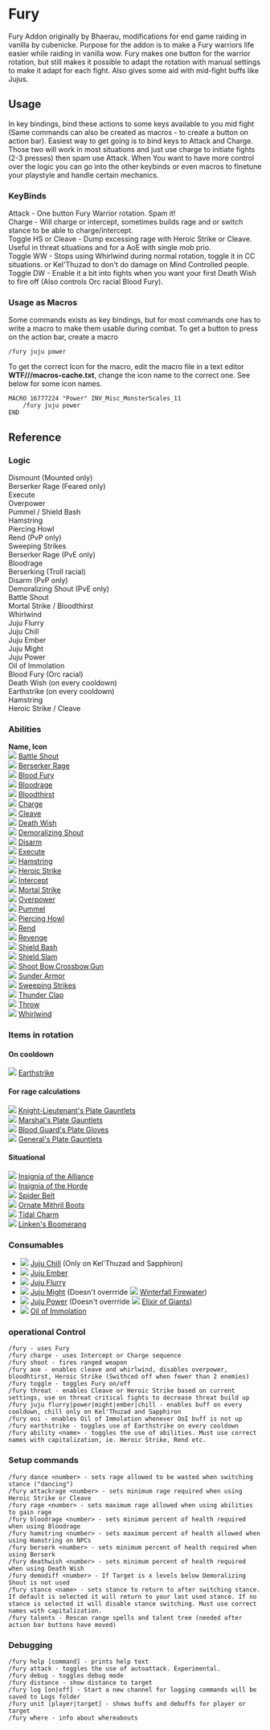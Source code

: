 # Fury
Fury Addon originally by Bhaerau, modifications for end game raiding in vanilla by cubenicke. Purpose for the addon is to make a Fury warriors life easier while raiding in vanilla wow.
Fury makes one button for the warrior rotation, but still makes it possible to adapt the rotation with manual settings to make it adapt for each fight. Also gives some aid with mid-fight buffs
like Jujus.

## Usage
In key bindings, bind these actions to some keys available to you mid fight (Same commands can also be created as macros - to create a button on action bar). Easiest way to get going
is to bind keys to Attack and Charge. Those two will work in most situations and just use charge to initiate fights (2-3 presses) then spam use Attack. When You want to have more control over
the logic you can go into the other keybinds or even macros to finetune your playstyle and handle certain mechanics.   

### KeyBinds
Attack - One button Fury Warrior rotation. Spam it!  
Charge - Will charge or intercept, sometimes builds rage and or switch stance to be able to charge/intercept.  
Toggle HS or Cleave - Dump excessing rage with Heroic Strike or Cleave. Useful in threat situations and for a AoE with single mob prio.  
Toggle WW - Stops using Whirlwind during normal rotation, toggle it in CC situations. or Kel'Thuzad to don't do damage on Mind Controlled people.   
Toggle DW - Enable it a bit into fights when you want your first Death Wish to fire off (Also controls Orc racial Blood Fury).  

### Usage as Macros
Some commands exists as key bindings, but for most commands one has to write a macro to make them usable during combat.
To get a button to press on the action bar, create a macro
    
    /fury juju power

To get the correct Icon for the macro, edit the macro file in a text editor **WTF/<account>/<character>/macros-cache.txt**, change the icon name to the correct one. See below for some icon names.

    MACRO 16777224 "Power" INV_Misc_MonsterScales_11
        /fury juju power
    END

## Reference
### Logic
Dismount (Mounted only)  
Berserker Rage (Feared only)  
Execute  
Overpower  
Pummel / Shield Bash  
Hamstring  
Piercing Howl  
Rend (PvP only)  
Sweeping Strikes  
Berserker Rage (PvE only)  
Bloodrage  
Berserking (Troll racial)  
Disarm (PvP only)  
Demoralizing Shout (PvE only)  
Battle Shout  
Mortal Strike / Bloodthirst  
Whirlwind  
Juju Flurry  
Juju Chill  
Juju Ember  
Juju Might  
Juju Power  
Oil of Immolation  
Blood Fury (Orc racial)  
Death Wish (on every cooldown)  
Earthstrike (on every cooldown)  
Hamstring  
Heroic Strike / Cleave  

### Abilities
**Name, Icon**  
![](https://classicdb.ch/images/icons/small/ability_warrior_battleshout.jpg) [Battle Shout](https://classicdb.ch/?spell=25959)  
![](https://classicdb.ch/images/icons/small/spell_nature_ancestralguardian.jpg) [Berserker Rage](https://classicdb.ch/?spell=18449)  
![](https://classicdb.ch/images/icons/small/racial_orc_berserkerstrength.jpg) [Blood Fury](https://classicdb.ch/?spell=20572)  
![](https://classicdb.ch/images/icons/small/ability_racial_bloodrage.jpg) [Bloodrage](https://classicdb.ch/?spell=2687)  
![](https://classicdb.ch/images/icons/small/spell_nature_bloodlust.jpg) [Bloodthirst](https://classicdb.ch/?spell=23900)  
![](https://classicdb.ch/images/icons/small/ability_warrior_charge.jpg) [Charge](https://classicdb.ch/?spell=11578)  
![](https://classicdb.ch/images/icons/small/ability_warrior_cleave.jpg) [Cleave](https://classicdb.ch/?spell=20569)  
![](https://classicdb.ch/images/icons/small/spell_shadow_deathpact.jpg) [Death Wish](https://classicdb.ch/?spell=12328)  
![](https://classicdb.ch/images/icons/small/ability_warrior_warcry.jpg) [Demoralizing Shout](https://classicdb.ch/?spell=11556)  
![](https://classicdb.ch/images/icons/small/ability_warrior_disarm.jpg) [Disarm](https://classicdb.ch/?spell=676)  
![](https://classicdb.ch/images/icons/small/inv_sword_48.jpg) [Execute](https://classicdb.ch/?spell=20662)  
![](https://classicdb.ch/images/icons/small/ability_shockwave.jpg) [Hamstring](https://classicdb.ch/?spell=7373)  
![](https://classicdb.ch/images/icons/small/ability_rogue_ambush.jpg) [Heroic Strike](https://classicdb.ch/?spell=25286)  
![](https://classicdb.ch/images/icons/small/ability_rogue_sprint.jpg) [Intercept](https://classicdb.ch/?spell=20252)  
![](https://classicdb.ch/images/icons/small/ability_warrior_savageblow.jpg) [Mortal Strike](https://classicdb.ch/?spell=21553)  
![](https://classicdb.ch/images/icons/small/ability_meleedamage.jpg) [Overpower](https://classicdb.ch/?spell=11585)  
![](https://classicdb.ch/images/icons/small/inv_gauntlets_04.jpg) [Pummel](https://classicdb.ch/?spell=6552)  
![](https://classicdb.ch/images/icons/small/spell_shadow_deathscream.jpg) [Piercing Howl](https://classicdb.ch/?spell=12323)  
![](https://classicdb.ch/images/icons/small/ability_gouge.jpg) [Rend](https://classicdb.ch/?spell=11574)  
![](https://classicdb.ch/images/icons/small/ability_warrior_revenge.jpg) [Revenge](https://classicdb.ch/?spell=25288)  
![](https://classicdb.ch/images/icons/small/ability_warrior_shieldbash.jpg) [Shield Bash](https://classicdb.ch/?spell=72)  
![](https://classicdb.ch/images/icons/small/inv_shield_05.jpg) [Shield Slam](https://classicdb.ch/?spell=23925)  
![](https://classicdb.ch/images/icons/small/ability_marksmanship.jpg) [Shoot Bow,Crossbow,Gun](https://classicdb.ch/?spell=3018)  
![](https://classicdb.ch/images/icons/small/ability_warrior_sunder.jpg) [Sunder Armor](https://classicdb.ch/?spell=11597)  
![](https://classicdb.ch/images/icons/small/ability_rogue_slicedice.jpg) [Sweeping Strikes](https://classicdb.ch/?spell=26654)  
![](https://classicdb.ch/images/icons/small/spell_nature_thunderclap.jpg) [Thunder Clap](https://classicdb.ch/?spell=11581)  
![](https://classicdb.ch/images/icons/small/ability_throw.jpg) [Throw](https://classicdb.ch/?spell=2764)  
![](https://classicdb.ch/images/icons/small/ability_whirlwind.jpg) [Whirlwind](https://classicdb.ch/?spell=1680)  

### Items in rotation

#### On cooldown
![](https://classicdb.ch/images/icons/small/spell_nature_abolishmagic.jpg) [Earthstrike](https://classicdb.ch/?item=21180)  

#### For rage calculations
![](https://classicdb.ch/images/icons/small/inv_gauntlets_23.jpg) [Knight-Lieutenant's Plate Gauntlets](https://classicdb.ch/?item=16406)  
![](https://classicdb.ch/images/icons/small/inv_gauntlets_29.jpg) [Marshal's Plate Gauntlets](https://classicdb.ch/?item=16484)  
![](https://classicdb.ch/images/icons/small/inv_gauntlets_26.jpg) [Blood Guard's Plate Gloves](https://classicdb.ch/?item=16510)  
![](https://classicdb.ch/images/icons/small/inv_gauntlets_10.jpg) [General's Plate Gauntlets](https://classicdb.ch/?item=16548)  

#### Situational
![](https://classicdb.ch/images/icons/small/inv_jewelry_trinketpvp_01.jpg) [Insignia of the Alliance](https://classicdb.ch/?item=18854)  
![](https://classicdb.ch/images/icons/small/inv_jewelry_trinketpvp_02.jpg) [Insignia of the Horde](https://classicdb.ch/?item=18834)  
![](https://classicdb.ch/images/icons/small/inv_belt_25.jpg) [Spider Belt](https://classicdb.ch/?item=4328)  
![](https://classicdb.ch/images/icons/small/inv_boots_01.jpg) [Ornate Mithril Boots](https://classicdb.ch/?item=7936)  
![](https://classicdb.ch/images/icons/small/inv_misc_rune_01.jpg) [Tidal Charm](https://classicdb.ch/?item=1404)  
![](https://classicdb.ch/images/icons/small/inv_weapon_shortblade_10.jpg) [Linken's Boomerang](https://classicdb.ch/?item=11905)  

### Consumables
  * ![](https://classicdb.ch/images/icons/small/inv_misc_monsterscales_09.jpg) [Juju Chill](https://classicdb.ch/?item=12457) (Only on Kel'Thuzad and Sapphiron)
  * ![](https://classicdb.ch/images/icons/small/inv_misc_monsterscales_15.jpg) [Juju Ember](https://classicdb.ch/?item=12455)
  * ![](https://classicdb.ch/images/icons/small/inv_misc_monsterscales_17.jpg) [Juju Flurry](https://classicdb.ch/?item=12450)
  * ![](https://classicdb.ch/images/icons/small/inv_misc_monsterscales_07.jpg) [Juju Might](https://classicdb.ch/?item=12460) (Doesn't overrride ![](https://classicdb.ch/images/icons/small/inv_potion_92.jpg) [Winterfall Firewater](https://classicdb.ch/?item=12820))
  * ![](https://classicdb.ch/images/icons/small/inv_misc_monsterscales_11.jpg) [Juju Power](https://classicdb.ch/?item=12451) (Doesn't overrride ![](https://classicdb.ch/images/icons/small/inv_potion_61.jpg) [Elixir of Giants](https://classicdb.ch/?item=9206))
  * ![](https://classicdb.ch/images/icons/small/inv_potion_11.jpg) [Oil of Immolation](https://classicdb.ch/?item=8956)


### operational Control
```
/fury - uses Fury
/fury charge - uses Intercept or Charge sequence
/fury shoot - fires ranged weapon
/fury aoe - enables cleave and whirlwind, disables overpower, bloodhtirst, Heroic Strike (Swithced off when fewer than 2 enemies)
/fury toggle - toggles Fury on/off
/fury threat - enables Cleave or Heroic Strike based on current settings, use on threat critical fights to decrease threat build up
/fury juju flurry|power|might|ember|chill - enables buff on every cooldown, chill only on Kel'Thuzad and Sapphiron
/fury ooi - enables Oil of Immolation whenever OoI buff is not up
/fury earthstrike - toggles use of Earthstrike on every cooldown
/fury ability <name> - toggles the use of abilities. Must use correct names with capitalization, ie. Heroic Strike, Rend etc.
```
### Setup commands
```
/fury dance <number> - sets rage allowed to be wasted when switching stance ("dancing")
/fury attackrage <number> - sets minimum rage required when using Heroic Strike or Cleave
/fury rage <number> - sets maximum rage allowed when using abilities to gain rage
/fury bloodrage <number> - sets minimum percent of health required when using Bloodrage
/fury hamstring <number> - sets maximum percent of health allowed when using Hamstring on NPCs
/fury berserk <number> - sets minimum percent of health required when using Berserk
/fury deathwish <number> - sets minimum percent of health required when using Death Wish
/fury demodiff <number> - If Target is x levels below Demoralizing Shout is not used
/fury stance <name> - sets stance to return to after switching stance. If default is selected it will return to your last used stance. If no stance is selected it will disable stance switching. Must use correct names with capitalization.
/fury talents - Rescan range spells and talent tree (needed after action bar buttons have moved)
```
### Debugging
```
/fury help [command] - prints help text
/fury attack - toggles the use of autoattack. Experimental.
/fury debug - toggles debug mode
/fury distance - show distance to target  
/fury log [on|off] - Start a new channel for logging commands will be saved to Logs folder
/fury unit [player|target] - shows buffs and debuffs for player or target
/fury where - info about whereabouts
```